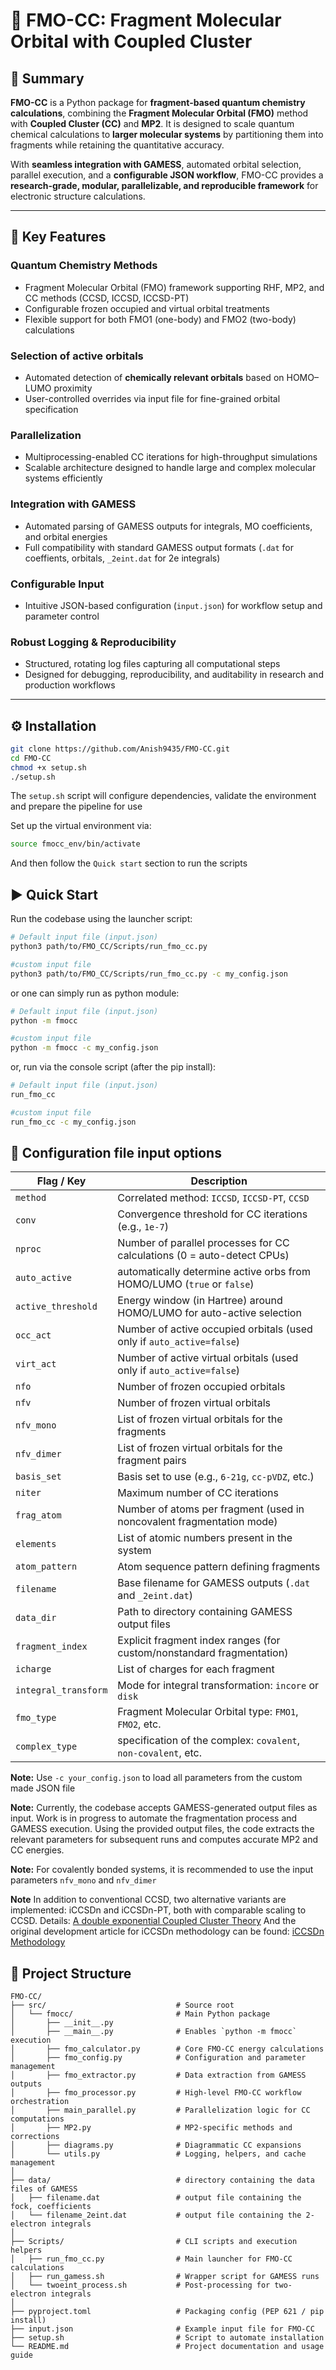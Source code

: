 # 🔬 FMO-CC: Fragment Molecular Orbital with Coupled Cluster

## 🌟 Summary  
**FMO-CC** is a Python package for **fragment-based quantum chemistry calculations**, combining the **Fragment Molecular Orbital (FMO)** method 
with **Coupled Cluster (CC)** and **MP2**.  It is designed to scale quantum chemical calculations to **larger molecular systems** by partitioning 
them into fragments while retaining the quantitative accuracy.  

With **seamless integration with GAMESS**, automated orbital selection, parallel execution, and a **configurable JSON workflow**, FMO-CC provides 
a **research-grade, modular, parallelizable, and reproducible framework** for electronic structure calculations.

---

## 🚀 Key Features

### **Quantum Chemistry Methods**
 - Fragment Molecular Orbital (FMO) framework supporting RHF, MP2, and CC methods (CCSD, ICCSD, ICCSD-PT)
 - Configurable frozen occupied and virtual orbital treatments
 - Flexible support for both FMO1 (one-body) and FMO2 (two-body) calculations

### **Selection of active orbitals**
 - Automated detection of **chemically relevant orbitals** based on HOMO–LUMO proximity
 - User-controlled overrides via input file for fine-grained orbital specification

### **Parallelization**
 - Multiprocessing-enabled CC iterations for high-throughput simulations
 - Scalable architecture designed to handle large and complex molecular systems efficiently

### **Integration with GAMESS**
 - Automated parsing of GAMESS outputs for integrals, MO coefficients, and orbital energies
 - Full compatibility with standard GAMESS output formats (`.dat` for coeffients, orbitals, `_2eint.dat` for 2e integrals)

### **Configurable Input**
 - Intuitive JSON-based configuration (`input.json`) for workflow setup and parameter control

### **Robust Logging & Reproducibility**
 - Structured, rotating log files capturing all computational steps
 - Designed for debugging, reproducibility, and auditability in research and production workflows

---


## ⚙️ Installation

```bash
git clone https://github.com/Anish9435/FMO-CC.git
cd FMO-CC
chmod +x setup.sh
./setup.sh
```
The `setup.sh` script will configure dependencies, validate the environment and prepare the pipeline for use

Set up the virtual environment via:

```bash
source fmocc_env/bin/activate
```
And then follow the `Quick start` section to run the scripts

## ▶️ Quick Start

Run the codebase using the launcher script:

```bash
# Default input file (input.json)
python3 path/to/FMO_CC/Scripts/run_fmo_cc.py

#custom input file
python3 path/to/FMO_CC/Scripts/run_fmo_cc.py -c my_config.json
```
or one can simply run as python module:

```bash
# Default input file (input.json)
python -m fmocc

#custom input file
python -m fmocc -c my_config.json
```
or, run via the console script (after the pip install):

```bash
# Default input file (input.json)
run_fmo_cc

#custom input file
run_fmo_cc -c my_config.json
```

## 📝 Configuration file input options

|      Flag / Key         |                          Description                                     |
|-------------------------|--------------------------------------------------------------------------|
| `method`                | Correlated method: `ICCSD`, `ICCSD-PT`, `CCSD`                           |
| `conv`                  | Convergence threshold for CC iterations (e.g., `1e-7`)                   |
| `nproc`                 | Number of parallel processes for CC calculations (0 = auto-detect CPUs)  |
| `auto_active`           | automatically determine active orbs from HOMO/LUMO (`true` or `false`)   |
| `active_threshold`      | Energy window (in Hartree) around HOMO/LUMO for auto-active selection    |
| `occ_act`               | Number of active occupied orbitals (used only if `auto_active=false`)    |
| `virt_act`              | Number of active virtual orbitals (used only if `auto_active=false`)     |
| `nfo`                   | Number of frozen occupied orbitals                                       |
| `nfv`                   | Number of frozen virtual orbitals                                        |
| `nfv_mono`              | List of frozen virtual orbitals for the fragments                        |
| `nfv_dimer`             | List of frozen virtual orbitals for the fragment pairs                   |
| `basis_set`             | Basis set to use (e.g., `6-21g`, `cc-pVDZ`, etc.)                        |
| `niter`                 | Maximum number of CC iterations                                          |
| `frag_atom`             | Number of atoms per fragment (used in noncovalent fragmentation mode)    |
| `elements`              | List of atomic numbers present in the system                             |
| `atom_pattern`          | Atom sequence pattern defining fragments                                 |
| `filename`              | Base filename for GAMESS outputs (`.dat` and `_2eint.dat`)               |
| `data_dir`              | Path to directory containing GAMESS output files                         |
| `fragment_index`        | Explicit fragment index ranges (for custom/nonstandard fragmentation)    |
| `icharge`               | List of charges for each fragment                                        |
| `integral_transform`    | Mode for integral transformation: `incore` or `disk`                     |
| `fmo_type`              | Fragment Molecular Orbital type: `FMO1`, `FMO2`, etc.                    |
| `complex_type`          | specification of the complex: `covalent`, `non-covalent`, etc.           |


**Note:** Use `-c your_config.json` to load all parameters from the custom made JSON file

**Note:** Currently, the codebase accepts GAMESS-generated output files as input. Work is in progress to automate the fragmentation process and GAMESS execution. Using the provided output files, the code extracts the relevant parameters for subsequent runs and computes accurate MP2 and CC energies.

**Note:** For covalently bonded systems, it is recommended to use the input parameters `nfv_mono` and `nfv_dimer`

**Note** In addition to conventional CCSD, two alternative variants are implemented: iCCSDn and iCCSDn-PT, both with comparable scaling to CCSD. Details: 
[A double exponential Coupled Cluster Theory](https://pubs.aip.org/aip/jcp/article/156/24/244117/2841424/A-double-exponential-coupled-cluster-theory-in-the?searchresult=1)
And the original development article for iCCSDn methodology can be found: [iCCSDn Methodology](https://pubs.acs.org/doi/abs/10.1021/acs.jctc.0c00736)

## 📂 Project Structure

```text
FMO-CC/
├── src/                             # Source root
│   └── fmocc/                       # Main Python package
│       ├── __init__.py
│       ├── __main__.py              # Enables `python -m fmocc` execution
│       ├── fmo_calculator.py        # Core FMO-CC energy calculations
│       ├── fmo_config.py            # Configuration and parameter management
│       ├── fmo_extractor.py         # Data extraction from GAMESS outputs
│       ├── fmo_processor.py         # High-level FMO-CC workflow orchestration
│       ├── main_parallel.py         # Parallelization logic for CC computations
│       ├── MP2.py                   # MP2-specific methods and corrections
│       ├── diagrams.py              # Diagrammatic CC expansions
│       └── utils.py                 # Logging, helpers, and cache management
│
├── data/                            # directory containing the data files of GAMESS
│   ├── filename.dat                 # output file containing the fock, coefficients     
│   └── filename_2eint.dat           # output file containing the 2-electron integrals
│
├── Scripts/                         # CLI scripts and execution helpers
│   ├── run_fmo_cc.py                # Main launcher for FMO-CC calculations
│   ├── run_gamess.sh                # Wrapper script for GAMESS runs
│   └── twoeint_process.sh           # Post-processing for two-electron integrals
│
├── pyproject.toml                   # Packaging config (PEP 621 / pip install)
├── input.json                       # Example input file for FMO-CC
├── setup.sh                         # Script to automate installation
└── README.md                        # Project documentation and usage guide
```